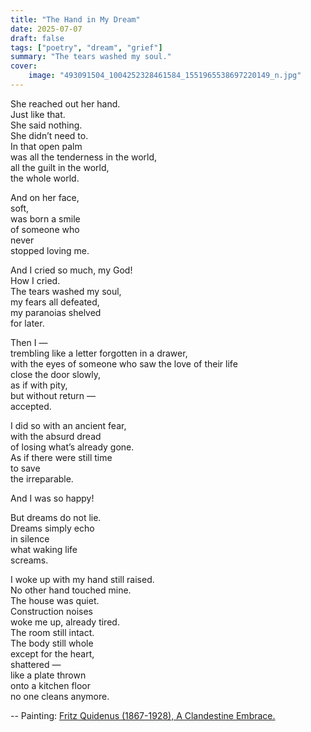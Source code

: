 ```yaml
---
title: "The Hand in My Dream"
date: 2025-07-07
draft: false
tags: ["poetry", "dream", "grief"]
summary: "The tears washed my soul."
cover:
    image: "493091504_1004252328461584_1551965538697220149_n.jpg"
---
```


She reached out her hand.<br>
Just like that.<br>
She said nothing.<br>
She didn’t need to.<br>
In that open palm<br>
was all the tenderness in the world,<br>
all the guilt in the world,<br>
the whole world.<br>

And on her face,<br>
soft,<br>
was born a smile<br>
of someone who<br>
never<br>
stopped loving me.<br>

And I cried so much, my God!<br>
How I cried.<br>
The tears washed my soul,<br>
my fears all defeated,<br>
my paranoias shelved<br>
for later.<br>

Then I —<br>
trembling like a letter forgotten in a drawer,<br>
with the eyes of someone who saw the love of their life<br>
close the door slowly,<br>
as if with pity,<br>
but without return —<br>
accepted.<br>

I did so with an ancient fear,<br>
with the absurd dread<br>
of losing what’s already gone.<br>
As if there were still time<br>
to save<br>
the irreparable.<br>

And I was so happy!<br>

But dreams do not lie.<br>
Dreams simply echo<br>
in silence<br>
what waking life<br>
screams.<br>

I woke up with my hand still raised.<br>
No other hand touched mine.<br>
The house was quiet.<br>
Construction noises<br>
woke me up, already tired.<br>
The room still intact.<br>
The body still whole<br>
except for the heart,<br>
shattered —<br>
like a plate thrown<br>
onto a kitchen floor<br>
no one cleans anymore.

--
Painting: [Fritz Quidenus (1867-1928), A Clandestine Embrace.](https://www.invaluable.com/auction-lot/a-clandestine-embrace-88-c-dohvg4k87s)